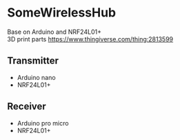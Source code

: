 # SomeWirelessHub
Base on Arduino and NRF24L01+  
3D print parts https://www.thingiverse.com/thing:2813599

## Transmitter  
* Arduino nano
* NRF24L01+



## Receiver  
* Arduino pro micro
* NRF24L01+
